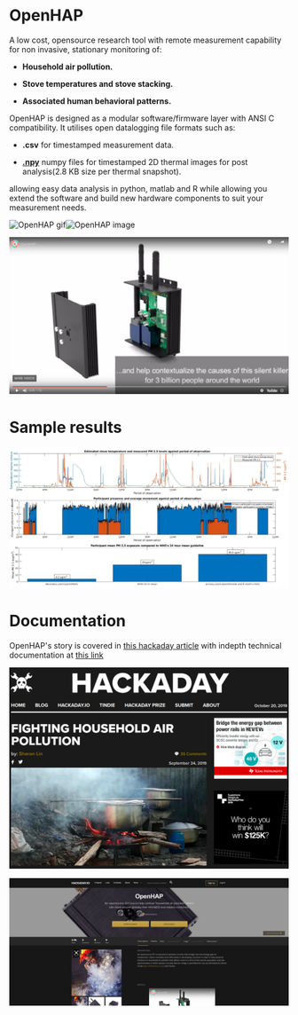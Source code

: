 # OpenHAP
A low cost, opensource research tool with remote measurement capability for non invasive, stationary monitoring of:

* **Household air pollution.**

* **Stove temperatures and stove stacking.**

* **Associated human behavioral patterns.**

OpenHAP is designed as a modular software/firmware layer with ANSI C compatibility. It utilises open datalogging file formats such as:

* **.csv** for timestamped measurement data.

* [**.npy**](https://numpy.org/devdocs/reference/generated/numpy.lib.format.html) numpy files for timestamped 2D thermal images for post analysis(2.8 KB size per thermal snapshot).

allowing easy data analysis in python, matlab and R while allowing you extend the software and build new hardware components to suit your measurement needs.

![OpenHAP gif](assets/OpenHAP.gif)![OpenHAP image](https://cdn.hackaday.io/images/8859711566748764412.png)

[![OpenHAP video](assets/youtube.png)](https://youtu.be/QYEUmKjlSp0)

# Sample results

![OpenHAP results kibera](assets/results.jpg)

# Documentation
OpenHAP's story is covered in [this hackaday article](https://hackaday.com/2019/09/24/fighting-household-air-pollution/) with indepth technical documentation at [this link](https://hackaday.io/project/166510-openhap)

[![OpenHAP article](assets/hackaday_article.png)](https://hackaday.com/2019/09/24/fighting-household-air-pollution/)

[![OpenHAP documentation](assets/hackadayio.png)](https://hackaday.io/project/166510-openhap)
